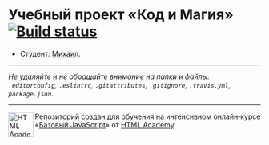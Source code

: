 # Учебный проект «Код и Магия» [![Build status][travis-image]][travis-url]

* Студент: [Михаил](https://up.htmlacademy.ru/javascript/10/user/345491).

---

_Не удаляйте и не обращайте внимание на папки и файлы:_<br>
_`.editorconfig`, `.eslintrc`, `.gitattributes`, `.gitignore`, `.travis.yml`, `package.json`._

---

<a href="https://htmlacademy.ru/intensive/javascript"><img align="left" width="50" height="50" title="HTML Academy" src="https://up.htmlacademy.ru/static/img/intensive/javascript/logo-for-github.svg"></a>

Репозиторий создан для обучения на интенсивном онлайн‑курсе «[Базовый JavaScript](https://htmlacademy.ru/intensive/javascript)» от [HTML Academy](https://htmlacademy.ru).

[travis-image]: https://travis-ci.org/htmlacademy-javascript/345491-code-and-magick.svg?branch=master
[travis-url]: https://travis-ci.org/htmlacademy-javascript/345491-code-and-magick
